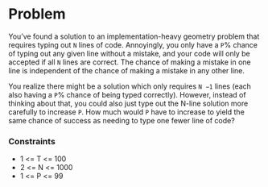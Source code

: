 # Problem
You’ve found a solution to an implementation-heavy geometry problem that requires typing out `N` lines of code. Annoyingly, you only have a `P`% chance of typing out any given line without a mistake, and your code will only be accepted if all `N` lines are correct. The chance of making a mistake in one line is independent of the chance of making a mistake in any other line.

You realize there might be a solution which only requires `N −1` lines (each also having a `P`% chance of being typed correctly). However, instead of thinking about that, you could also just type out the N-line solution more carefully to increase `P`. How much would `P` have to increase to yield the same chance of success as needing to type one fewer line of code?

### Constraints
- 1 <= T <= 100
- 2 <= N <= 1000
- 1 <= P <= 99